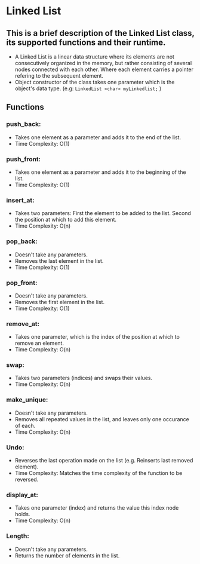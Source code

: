 # Linked List

This is a brief description of the Linked List class, its supported functions and their runtime.
----------
- A Linked List is a linear data structure where its elements are not consecutively organized in the memory, but rather consisting of several nodes connected with each other. Where each element carries a pointer refering to the subsequent element.
- Object constructor of the class takes one parameter which is the object's data type. (e.g: ```LinkedList <char> myLinkedlist;``` )

## Functions
### push_back:
- Takes one element as a parameter and adds it to the end of the list.
- Time Complexity: O(1)

### push_front:
- Takes one element as a parameter and adds it to the beginning of the list.
- Time Complexity: O(1)

### insert_at:
- Takes two parameters: First the element to be added to the list. Second the position at which to add this element.
- Time Complexity: O(n)

### pop_back:
- Doesn't take any parameters.
- Removes the last element in the list.
- Time Complexity: O(1)

### pop_front:
- Doesn't take any parameters.
- Removes the first element in the list.
- Time Complexity: O(1)

### remove_at:
- Takes one parameter, which is the index of the position at which to remove an element.
- Time Complexity: O(n)

### swap:
- Takes two parameters (indices) and swaps their values.
- Time Complexity: O(n)

### make_unique:
- Doesn't take any parameters.
- Removes all repeated values in the list, and leaves only one occurance of each.
- Time Complexity: O(n)

### Undo:
- Reverses the last operation made on the list (e.g. Reinserts last removed element).
- Time Complexity: Matches the time complexity of the function to be reversed.

### display_at:
- Takes one parameter (index) and returns the value this index node holds.
- Time Complexity: O(n)

### Length:
- Doesn't take any parameters.
- Returns the number of elements in the list.







